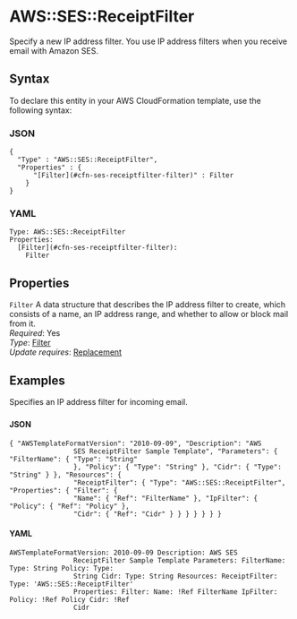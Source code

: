 # AWS::SES::ReceiptFilter<a name="aws-resource-ses-receiptfilter"></a>

Specify a new IP address filter\. You use IP address filters when you receive email with Amazon SES\.

## Syntax<a name="aws-resource-ses-receiptfilter-syntax"></a>

To declare this entity in your AWS CloudFormation template, use the following syntax:

### JSON<a name="aws-resource-ses-receiptfilter-syntax.json"></a>

```
{
  "Type" : "AWS::SES::ReceiptFilter",
  "Properties" : {
      "[Filter](#cfn-ses-receiptfilter-filter)" : Filter
    }
}
```

### YAML<a name="aws-resource-ses-receiptfilter-syntax.yaml"></a>

```
Type: AWS::SES::ReceiptFilter
Properties: 
  [Filter](#cfn-ses-receiptfilter-filter): 
    Filter
```

## Properties<a name="aws-resource-ses-receiptfilter-properties"></a>

`Filter`  <a name="cfn-ses-receiptfilter-filter"></a>
A data structure that describes the IP address filter to create, which consists of a name, an IP address range, and whether to allow or block mail from it\.  
*Required*: Yes  
*Type*: [Filter](aws-properties-ses-receiptfilter-filter.md)  
*Update requires*: [Replacement](https://docs.aws.amazon.com/AWSCloudFormation/latest/UserGuide/using-cfn-updating-stacks-update-behaviors.html#update-replacement)

## Examples<a name="aws-resource-ses-receiptfilter--examples"></a>

Specifies an IP address filter for incoming email\.

### <a name="aws-resource-ses-receiptfilter--examples--"></a>



#### JSON<a name="aws-resource-ses-receiptfilter--examples----json"></a>

```
{ "AWSTemplateFormatVersion": "2010-09-09", "Description": "AWS
                SES ReceiptFilter Sample Template", "Parameters": { "FilterName": { "Type": "String"
                }, "Policy": { "Type": "String" }, "Cidr": { "Type": "String" } }, "Resources": {
                "ReceiptFilter": { "Type": "AWS::SES::ReceiptFilter", "Properties": { "Filter": {
                "Name": { "Ref": "FilterName" }, "IpFilter": { "Policy": { "Ref": "Policy" },
                "Cidr": { "Ref": "Cidr" } } } } } } }
```

#### YAML<a name="aws-resource-ses-receiptfilter--examples----yaml"></a>

```
AWSTemplateFormatVersion: 2010-09-09 Description: AWS SES
                ReceiptFilter Sample Template Parameters: FilterName: Type: String Policy: Type:
                String Cidr: Type: String Resources: ReceiptFilter: Type: 'AWS::SES::ReceiptFilter'
                Properties: Filter: Name: !Ref FilterName IpFilter: Policy: !Ref Policy Cidr: !Ref
                Cidr
```
